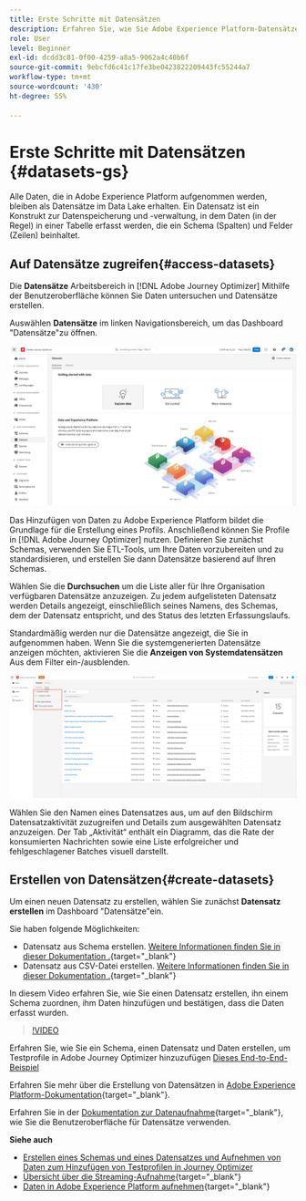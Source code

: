```yaml
---
title: Erste Schritte mit Datensätzen
description: Erfahren Sie, wie Sie Adobe Experience Platform-Datensätze in Adobe Journey Optimizer verwenden.
role: User
level: Beginner
exl-id: dcdd3c81-0f00-4259-a8a5-9062a4c40b6f
source-git-commit: 9ebcfd6c41c17fe3be0423822209443fc55244a7
workflow-type: tm+mt
source-wordcount: '430'
ht-degree: 55%

---
```


# Erste Schritte mit Datensätzen {#datasets-gs}

Alle Daten, die in Adobe Experience Platform aufgenommen werden, bleiben als Datensätze im Data Lake erhalten. Ein Datensatz ist ein Konstrukt zur Datenspeicherung und -verwaltung, in dem Daten (in der Regel) in einer Tabelle erfasst werden, die ein Schema (Spalten) und Felder (Zeilen) beinhaltet.

## Auf Datensätze zugreifen{#access-datasets}

Die **Datensätze** Arbeitsbereich in [!DNL Adobe Journey Optimizer] Mithilfe der Benutzeroberfläche können Sie Daten untersuchen und Datensätze erstellen.

Auswählen **Datensätze** im linken Navigationsbereich, um das Dashboard &quot;Datensätze&quot;zu öffnen.

![](assets/datasets-home.png)

Das Hinzufügen von Daten zu Adobe Experience Platform bildet die Grundlage für die Erstellung eines Profils. Anschließend können Sie Profile in [!DNL Adobe Journey Optimizer] nutzen. Definieren Sie zunächst Schemas, verwenden Sie ETL-Tools, um Ihre Daten vorzubereiten und zu standardisieren, und erstellen Sie dann Datensätze basierend auf Ihren Schemas.

Wählen Sie die **Durchsuchen** um die Liste aller für Ihre Organisation verfügbaren Datensätze anzuzeigen. Zu jedem aufgelisteten Datensatz werden Details angezeigt, einschließlich seines Namens, des Schemas, dem der Datensatz entspricht, und des Status des letzten Erfassungslaufs.

Standardmäßig werden nur die Datensätze angezeigt, die Sie in aufgenommen haben. Wenn Sie die systemgenerierten Datensätze anzeigen möchten, aktivieren Sie die **Anzeigen von Systemdatensätzen** Aus dem Filter ein-/ausblenden.

![](assets/ajo-system-datasets.png)

Wählen Sie den Namen eines Datensatzes aus, um auf den Bildschirm Datensatzaktivität zuzugreifen und Details zum ausgewählten Datensatz anzuzeigen. Der Tab „Aktivität“ enthält ein Diagramm, das die Rate der konsumierten Nachrichten sowie eine Liste erfolgreicher und fehlgeschlagener Batches visuell darstellt.

## Erstellen von Datensätzen{#create-datasets}

Um einen neuen Datensatz zu erstellen, wählen Sie zunächst **Datensatz erstellen** im Dashboard &quot;Datensätze&quot;ein.

Sie haben folgende Möglichkeiten:

* Datensatz aus Schema erstellen. [Weitere Informationen finden Sie in dieser Dokumentation .](https://experienceleague.adobe.com/docs/experience-platform/catalog/datasets/user-guide.html?lang=en#schema){target=&quot;_blank&quot;}
* Datensatz aus CSV-Datei erstellen. [Weitere Informationen finden Sie in dieser Dokumentation .](https://experienceleague.adobe.com/docs/experience-platform/ingestion/tutorials/map-a-csv-file.html?lang=de){target=&quot;_blank&quot;}


In diesem Video erfahren Sie, wie Sie einen Datensatz erstellen, ihn einem Schema zuordnen, ihm Daten hinzufügen und bestätigen, dass die Daten erfasst wurden.

>[!VIDEO](https://video.tv.adobe.com/v/334293?quality=12)


Erfahren Sie, wie Sie ein Schema, einen Datensatz und Daten erstellen, um Testprofile in Adobe Journey Optimizer hinzuzufügen [Dieses End-to-End-Beispiel](../segment/creating-test-profiles.md)

Erfahren Sie mehr über die Erstellung von Datensätzen in [Adobe Experience Platform-Dokumentation](https://experienceleague.adobe.com/docs/experience-platform/catalog/datasets/overview.html?lang=de){target=&quot;_blank&quot;}.

Erfahren Sie in der [Dokumentation zur Datenaufnahme](https://experienceleague.adobe.com/docs/experience-platform/ingestion/home.html?lang=de){target=&quot;_blank&quot;}, wie Sie die Benutzeroberfläche für Datensätze verwenden.


**Siehe auch**

* [Erstellen eines Schemas und eines Datensatzes und Aufnehmen von Daten zum Hinzufügen von Testprofilen in Journey Optimizer](../segment/creating-test-profiles.md)
* [Übersicht über die Streaming-Aufnahme](https://experienceleague.adobe.com/docs/experience-platform/ingestion/streaming/overview.html?lang=de){target=&quot;_blank&quot;}
* [Daten in Adobe Experience Platform aufnehmen](https://experienceleague.adobe.com/docs/experience-platform/ingestion/tutorials/ingest-batch-data.html?lang=de){target=&quot;_blank&quot;}
